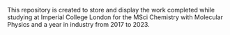 This repository is created to store and display the work completed while studying at Imperial College London for the MSci Chemistry with Molecular Physics and a year in industry from 2017 to 2023.
